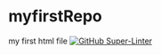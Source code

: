 # myfirstRepo
my first html file 
[![GitHub Super-Linter](https://github.com/Nave-0/myfirstRepo/workflows/Lint%20Code%20Base/badge.svg)](https://github.com/marketplace/actions/super-linter)

